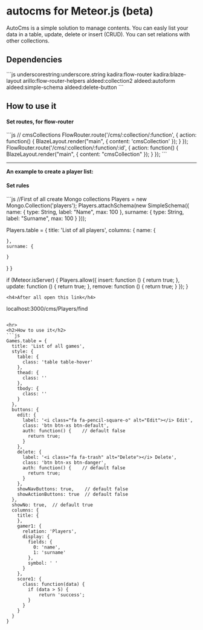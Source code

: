<h1>autocms for Meteor.js (beta)</h1>
AutoCms is a simple solution to manage contents. You can easly list your data in a table, update, delete or insert (CRUD).
You can set relations with other collections.

<h2>Dependencies</h2>
```js
underscorestring:underscore.string
kadira:flow-router
kadira:blaze-layout           
arillo:flow-router-helpers
aldeed:collection2           
aldeed:autoform
aldeed:simple-schema
aldeed:delete-button
```

<h2>How to use it</h2>
<h4>Set routes, for flow-router</h4>
```js
// cmsCollections
FlowRouter.route('/cms/:collection/:function', {
  action: function() {
    BlazeLayout.render("main", {
      content: 'cmsCollection'
    });
  }
});
FlowRouter.route('/cms/:collection/:function/:id', {
  action: function() {
    BlazeLayout.render("main", {
      content: "cmsCollection"
    });
  }
});
```
<hr>
<strong>An example to create a player list:</strong>

<h4>Set rules</h4>
```js
//First of all create Mongo collections
Players = new Mongo.Collection('players');
Players.attachSchema(new SimpleSchema({
  name:
  {
    type: String,
    label: "Name",
    max: 100
  },
  surname:
  {
    type: String,
    label: "Surname",
    max: 100
  }
}));

Players.table = {
  title: 'List of all players',
  columns: {
    name: {

    },
    surname: {

    }
  }
}

if (Meteor.isServer) {
  Players.allow({
    insert: function () {
      return true;
    },
    update: function () {
      return true;
    },
    remove: function () {
      return true;
    }
  });
}
```
<h4>After all open this link</h4>
```
localhost:3000/cms/Players/find
```

<hr>
<h2>How to use it</h2>
```js
Games.table = {
  title: 'List of all games',
  style: {
    table: {
      class: 'table table-hover'
    },
    thead: {
      class: ''
    },
    tbody: {
      class: ''
    }
  },
  buttons: {
    edit: {
      label: '<i class="fa fa-pencil-square-o" alt="Edit"></i> Edit',
      class: 'btn btn-xs btn-default',
      auth: function() {    // default false
        return true; 
      }
    },  
    delete: {
      label: '<i class="fa fa-trash" alt="Delete"></i> Delete',
      class: 'btn btn-xs btn-danger',
      auth: function() {    // default false
        return true; 
      }
    },
    showNavButtons: true,    // default false
    showActionButtons: true  // default false
  },
  showNo: true,  // default true
  columns: {
    title: {
    },
    gamer1: {
      relation: 'Players',
      display: {
        fields: {
          0: 'name',
          1: 'surname'
        }, 
        symbol: ' '
      }
    },
    score1: {
      class: function(data) {
        if (data > 5) {
            return 'success';
        }
      }
    }
  }
}
```
